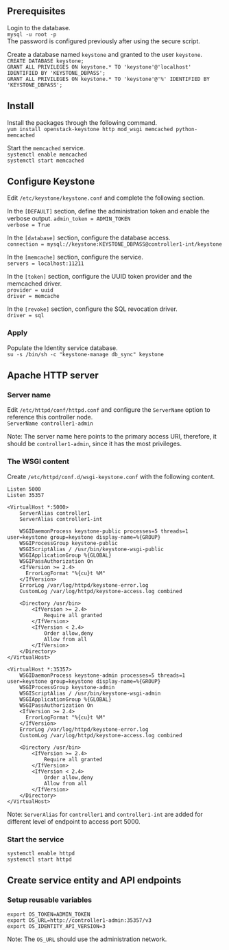 ## Prerequisites
Login to the database.  
`mysql -u root -p`  
The password is configured previously after using the secure script.

Create a database named `keystone` and granted to the user `keystone`.  
`CREATE DATABASE keystone;`  
`GRANT ALL PRIVILEGES ON keystone.* TO 'keystone'@'localhost' IDENTIFIED BY 'KEYSTONE_DBPASS';`  
`GRANT ALL PRIVILEGES ON keystone.* TO 'keystone'@'%' IDENTIFIED BY 'KEYSTONE_DBPASS';`

## Install
Install the packages through the following command.  
`yum install openstack-keystone http mod_wsgi memcached python-memcached`  

Start the `memcached` service.  
`systemctl enable memcached`  
`systemctl start memcached`  

## Configure Keystone
Edit `/etc/keystone/keystone.conf` and complete the following section.  

In the `[DEFAULT]` section, define the administration token and enable the verbose output.
`admin_token = ADMIN_TOKEN`  
`verbose = True`  

In the `[database]` section, configure the database access.  
`connection = mysql://keystone:KEYSTONE_DBPASS@controller1-int/keystone`  

In the `[memcache]` section, configure the service.  
`servers = localhost:11211`  

In the `[token]` section, configure the UUID token provider and the memcached driver.  
`provider = uuid`  
`driver = memcache`  

In the `[revoke]` section, configure the SQL revocation driver.  
`driver = sql`  

### Apply
Populate the Identity service database.  
`su -s /bin/sh -c "keystone-manage db_sync" keystone`  

## Apache HTTP server
### Server name
Edit `/etc/httpd/conf/httpd.conf` and configure the `ServerName` option to reference this controller node.  
`ServerName controller1-admin`  

Note: The server name here points to the primary access URI, therefore, it should be `controller1-admin`, since it has the most privileges.

### The WSGI content
Create `/etc/httpd/conf.d/wsgi-keystone.conf` with the following content.  
```
Listen 5000
Listen 35357

<VirtualHost *:5000>
    ServerAlias controller1
    ServerAlias controller1-int

    WSGIDaemonProcess keystone-public processes=5 threads=1 user=keystone group=keystone display-name=%{GROUP}
    WSGIProcessGroup keystone-public
    WSGIScriptAlias / /usr/bin/keystone-wsgi-public
    WSGIApplicationGroup %{GLOBAL}
    WSGIPassAuthorization On
    <IfVersion >= 2.4>
      ErrorLogFormat "%{cu}t %M"
    </IfVersion>
    ErrorLog /var/log/httpd/keystone-error.log
    CustomLog /var/log/httpd/keystone-access.log combined

    <Directory /usr/bin>
        <IfVersion >= 2.4>
            Require all granted
        </IfVersion>
        <IfVersion < 2.4>
            Order allow,deny
            Allow from all
        </IfVersion>
    </Directory>
</VirtualHost>

<VirtualHost *:35357>
    WSGIDaemonProcess keystone-admin processes=5 threads=1 user=keystone group=keystone display-name=%{GROUP}
    WSGIProcessGroup keystone-admin
    WSGIScriptAlias / /usr/bin/keystone-wsgi-admin
    WSGIApplicationGroup %{GLOBAL}
    WSGIPassAuthorization On
    <IfVersion >= 2.4>
      ErrorLogFormat "%{cu}t %M"
    </IfVersion>
    ErrorLog /var/log/httpd/keystone-error.log
    CustomLog /var/log/httpd/keystone-access.log combined

    <Directory /usr/bin>
        <IfVersion >= 2.4>
            Require all granted
        </IfVersion>
        <IfVersion < 2.4>
            Order allow,deny
            Allow from all
        </IfVersion>
    </Directory>
</VirtualHost>
```

Note: `ServerAlias` for `controller1` and `controller1-int` are added for different level of endpoint to access port 5000.

### Start the service
`systemctl enable httpd`  
`systemctl start httpd`

## Create service entity and API endpoints
### Setup reusable variables
`export OS_TOKEN=ADMIN_TOKEN`  
`export OS_URL=http://controller1-admin:35357/v3`  
`export OS_IDENTITY_API_VERSION=3`

Note: The `OS_URL` should use the administration network.
